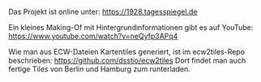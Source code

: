 Das Projekt ist online unter: <https://1928.tagesspiegel.de>

Ein kleines Making-Of mit Hintergrundinformationen gibt es auf YouTube: <https://www.youtube.com/watch?v=neQyfp3APq4>

Wie man aus ECW-Dateien Kartentiles generiert, ist im ecw2tiles-Repo beschrieben: <https://github.com/dsstio/ecw2tiles> Dort findet man auch fertige Tiles von Berlin und Hamburg zum runterladen.
